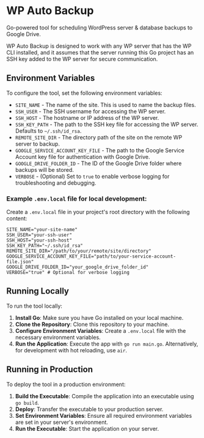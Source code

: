 # WP Auto Backup

Go-powered tool for scheduling WordPress server & database backups to Google Drive.

WP Auto Backup is designed to work with any WP server that has the WP CLI installed, and it assumes that the server running this Go project has an SSH key added to the WP server for secure communication.

## Environment Variables

To configure the tool, set the following environment variables:

- `SITE_NAME` - The name of the site. This is used to name the backup files.
- `SSH_USER` - The SSH username for accessing the WP server.
- `SSH_HOST` - The hostname or IP address of the WP server.
- `SSH_KEY_PATH` - The path to the SSH key file for accessing the WP server. Defaults to `~/.ssh/id_rsa`.
- `REMOTE_SITE_DIR` - The directory path of the site on the remote WP server to backup.
- `GOOGLE_SERVICE_ACCOUNT_KEY_FILE` - The path to the Google Service Account key file for authentication with Google Drive.
- `GOOGLE_DRIVE_FOLDER_ID` - The ID of the Google Drive folder where backups will be stored.
- `VERBOSE` - (Optional) Set to `true` to enable verbose logging for troubleshooting and debugging.

### Example `.env.local` file for local development:

Create a `.env.local` file in your project's root directory with the following content:

```
SITE_NAME="your-site-name"
SSH_USER="your-ssh-user"
SSH_HOST="your-ssh-host"
SSH_KEY_PATH="~/.ssh/id_rsa"
REMOTE_SITE_DIR="/path/to/your/remote/site/directory"
GOOGLE_SERVICE_ACCOUNT_KEY_FILE="path/to/your-service-account-file.json"
GOOGLE_DRIVE_FOLDER_ID="your_google_drive_folder_id"
VERBOSE="true" # Optional for verbose logging
```

## Running Locally

To run the tool locally:

1. **Install Go**: Make sure you have Go installed on your local machine.
2. **Clone the Repository**: Clone this repository to your machine.
3. **Configure Environment Variables**: Create a `.env.local` file with the necessary environment variables.
4. **Run the Application**: Execute the app with `go run main.go`. Alternatively, for development with hot reloading, use `air`.

## Running in Production

To deploy the tool in a production environment:

1. **Build the Executable**: Compile the application into an executable using `go build`.
2. **Deploy**: Transfer the executable to your production server.
3. **Set Environment Variables**: Ensure all required environment variables are set in your server's environment.
4. **Run the Executable**: Start the application on your server.

